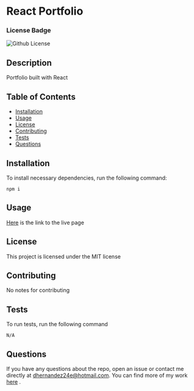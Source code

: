 # React Portfolio

  ### License Badge

  ![Github License](https://img.shields.io/badge/license-MIT-brightgreen)

  ## Description
  Portfolio built with React

  ## Table of Contents
  * [Installation](#installation)
  * [Usage](#usage)
  * [License](#license)
  * [Contributing](#contributing)
  * [Tests](#tests)
  * [Questions](#questions)

  ## Installation
    
  To install necessary dependencies, run the following command:
    
    npm i
  
  ## Usage

  [Here](https://dhernandez24e.github.io/react-portfolio/) is the link to the live page

  ## License

  This project is licensed under the MIT license

  ## Contributing

  No notes for contributing

  ## Tests

  To run tests, run the following command

    N/A

  ## Questions

  If you have any questions about the repo, open an issue or contact me directly at dhernandez24e@hotmail.com. You can find more of my work [here](https://github.com/dhernandez24e) .  
